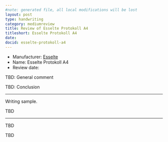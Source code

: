 ```yaml
---
#note: generated file, all local modifications will be lost
layout: post
type: handwriting
category: mediumreview
title: Review of Esselte Protokoll A4
titleshort: Esselte Protokoll A4
date: 
docid: esselte-protokoll-a4
---
```


* Manufacturer: [Esselte](/a/b/c/esselte.html)
* Name: Esselte Protokoll A4
* Review date: 

TBD: General comment

TBD: Conclusion

---
Writing sample.

TBD

---
TBD

TBD

